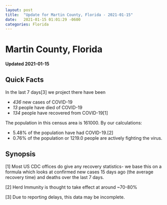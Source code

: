 ```yaml
---
layout: post
title:  "Update for Martin County, Florida - 2021-01-15"
date:   2021-01-15 01:01:29 -0600
categories: Florida
---
```


# Martin County, Florida
#### Updated 2021-01-15

## Quick Facts

In the last 7 days[3] we project there have been
- *436* new cases of COVID-19
- *13* people have died of COVID-19
- *134* people have recovered from COVID-19[1]

The population in this census area is 161000. By our calculations:
- 5.48% of the population have had COVID-19.[2]
- 0.76% of the population or 1219.0 people are actively fighting the virus.

## Synopsis




[1] Most US CDC offices do give any recovery statistics- we base this on a formula which looks at confirmed new cases
15 days ago (the average recovery time) and deaths over the last 7 days.

[2] Herd Immunity is thought to take effect at around ~70-80%

[3] Due to reporting delays, this data may be incomplete.
 
    
